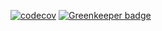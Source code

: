 
[![codecov](https://codecov.io/gh/jordond/plexlanding/branch/develop/graph/badge.svg)](https://codecov.io/gh/jordond/plexlanding)
[![Greenkeeper badge](https://badges.greenkeeper.io/jordond/plexlanding.svg)](https://greenkeeper.io/)